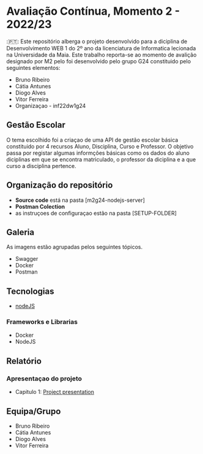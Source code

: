 # Avaliação Contínua, Momento 2 - 2022/23
:🇵🇹:
Este repositório alberga o projeto desenvolvido para a diciplina de Desenvolvimento WEB 1 do 2º ano da licenciatura de Informatica lecionada na Universidade da Maia.
Este trabalho reporta-se ao momento de avalição designado  por M2 pelo foi desenvolvido pelo grupo G24 constituido pelo seguintes elementos:
* Bruno Ribeiro
* Cátia Antunes
* Diogo Alves
* Vitor Ferreira
* Organizaçao - inf22dw1g24

## Gestão Escolar
O tema escolhido foi a criaçao de uma API de gestão escolar básica constituido por 4 recursos Aluno, Disciplina, Curso e Professor.  O objetivo passa por registar algumas informções básicas como os dados do aluno diciplinas em que se encontra matriculado,  o professor da diciplina e a que curso a disciplina pertence.

## Organização do repositório
* **Source code** está na pasta [m2g24-nodejs-server]
* **Postman Colection** 
* as instruçoes de configuraçao estão na pasta [SETUP-FOLDER]


## Galeria
As imagens estão agrupadas  pelos seguintes tópicos.
* Swagger
* Docker
* Postman

## Tecnologias
* [nodeJS](https://nodejs.org/en/)

### Frameworks e Librarias
* Docker
* NodeJS

## Relatório

### Apresentaçao do projeto
* Capitulo 1: [Project presentation](doc/c1.md)


## Equipa/Grupo
* Bruno Ribeiro
* Cátia Antunes
* Diogo Alves
* Vitor Ferreira
